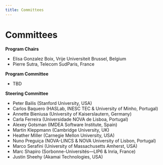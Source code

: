 ```yaml
---
title: Committees
---
```

# Committees

**Program Chairs**
* Elisa Gonzalez Boix, Vrije Universiteit Brussel, Belgium
* Pierre Sutra, Telecom SudParis, France

**Program Committee**
* TBD
<!-- * ? Mathieu Perrin / Achour Mostefaoui, Nantes University, France -->
<!-- * Fernando Pedone, Università della Svizzera italiana, Switzerland -->
<!-- * ? Zarko Milosevic, Informal Systems, Canada -->
<!-- * Cesara Dragoi, Amazon, USA -->
<!-- * Kyle Kingsbury, Jepsen, USA -->
<!-- * Shuai Mu, Stony Brook University, USA -->
<!-- * Natacha Crooks, University of California, Berkeley, USA -->


<!-- * Valter Balegas, ElectricSQL, UK/Portugal? -->
<!-- * Vitor Enes, Teleport, USA/Portugal? -->
<!-- * Gowtham Kaki, University of Colorado, Boulder, USA -->
<!-- * Lindsey Kuper, University of California, USA -->
<!-- * Mae Milano, University of California, USA -->
<!-- * Ragnar Mogk, TU Darmstadt, Germany -->
<!-- * Sreeja Nair, ADLINK Technology, France -->
<!-- * Kartik Nagar, Indian Institute of Technology, Madras, India -->
<!-- * Irene Zhang, Microsoft, USA -->
<!-- * (as backup) Carla Ferreira, NOVA University of Lisbon, Portugal, Portugal -->


**Steering Committee**
* Peter Bailis (Stanford University, USA)
* Carlos Baquero (HASLab, INESC TEC & University of Minho, Portugal)
* Annette Bieniusa (University of Kaiserslautern, Germany)
* Carla Ferreira (Universidade NOVA de Lisboa, Portugal)
* Alexey Gotsman (IMDEA Software Institute, Spain)
* Martin Kleppmann (Cambridge University, UK)
* Heather Miller (Carnegie Mellon University, USA)
* Nuno Preguiça (NOVA-LINCS & NOVA University of Lisbon, Portugal)
* Marco Serafini (University of Massachusetts Amherst, USA)
* Marc Shapiro (Sorbonne-Universités—LIP6 & Inria, France)
* Justin Sheehy (Akamai Technologies, USA)
